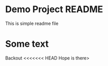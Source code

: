 # Demo Project README

This is simple readme file

# Some text

Backout
<<<<<<< HEAD
Hope is there>
